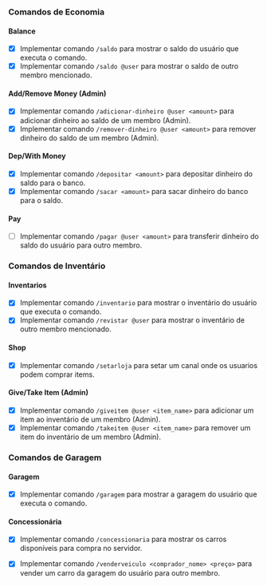 
### Comandos de Economia

#### Balance
- [x] Implementar comando `/saldo` para mostrar o saldo do usuário que executa o comando.
- [x] Implementar comando `/saldo @user` para mostrar o saldo de outro membro mencionado.

#### Add/Remove Money (Admin)
- [x] Implementar comando `/adicionar-dinheiro @user <amount>` para adicionar dinheiro ao saldo de um membro (Admin).
- [x] Implementar comando `/remover-dinheiro @user <amount>` para remover dinheiro do saldo de um membro (Admin).

#### Dep/With Money
- [x] Implementar comando `/depositar <amount>` para depositar dinheiro do saldo para o banco.
- [x] Implementar comando `/sacar <amount>` para sacar dinheiro do banco para o saldo.

#### Pay
- [ ] Implementar comando `/pagar @user <amount>` para transferir dinheiro do saldo do usuário para outro membro.

### Comandos de Inventário

#### Inventarios
- [x] Implementar comando `/inventario` para mostrar o inventário do usuário que executa o comando.
- [x] Implementar comando `/revistar @user` para mostrar o inventário de outro membro mencionado.

#### Shop
- [x] Implementar comando `/setarloja` para setar um canal onde os usuarios podem comprar items.


#### Give/Take Item (Admin)
- [x] Implementar comando `/giveitem @user <item_name>` para adicionar um item ao inventário de um membro (Admin).
- [x] Implementar comando `/takeitem @user <item_name>` para remover um item do inventário de um membro (Admin).

### Comandos de Garagem

#### Garagem
- [x] Implementar comando `/garagem` para mostrar a garagem do usuário que executa o comando.

#### Concessionária
- [x] Implementar comando `/concessionaria` para mostrar os carros disponíveis para compra no servidor.


- [x] Implementar comando `/venderveiculo <comprador_nome> <preço>` para vender um carro da garagem do usuário para outro membro.


